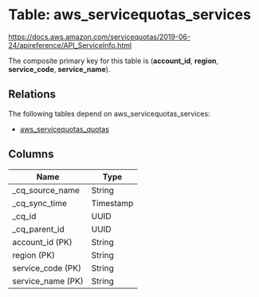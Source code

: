 # Table: aws_servicequotas_services

https://docs.aws.amazon.com/servicequotas/2019-06-24/apireference/API_ServiceInfo.html

The composite primary key for this table is (**account_id**, **region**, **service_code**, **service_name**).

## Relations

The following tables depend on aws_servicequotas_services:
  - [aws_servicequotas_quotas](aws_servicequotas_quotas.md)

## Columns
| Name          | Type          |
| ------------- | ------------- |
|_cq_source_name|String|
|_cq_sync_time|Timestamp|
|_cq_id|UUID|
|_cq_parent_id|UUID|
|account_id (PK)|String|
|region (PK)|String|
|service_code (PK)|String|
|service_name (PK)|String|